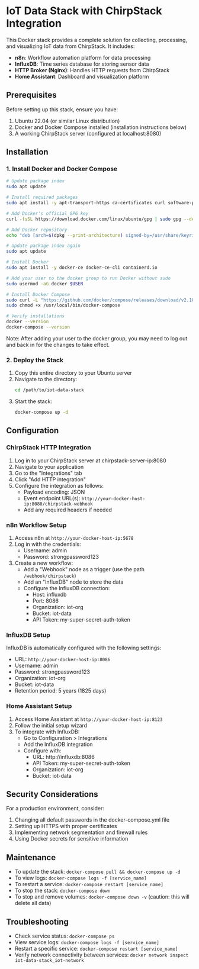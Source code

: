 # IoT Data Stack with ChirpStack Integration

This Docker stack provides a complete solution for collecting, processing, and visualizing IoT data from ChirpStack. It includes:

- **n8n**: Workflow automation platform for data processing
- **InfluxDB**: Time series database for storing sensor data
- **HTTP Broker (Nginx)**: Handles HTTP requests from ChirpStack
- **Home Assistant**: Dashboard and visualization platform

## Prerequisites

Before setting up this stack, ensure you have:

1. Ubuntu 22.04 (or similar Linux distribution)
2. Docker and Docker Compose installed (installation instructions below)
3. A working ChirpStack server (configured at localhost:8080)

## Installation

### 1. Install Docker and Docker Compose

```bash
# Update package index
sudo apt update

# Install required packages
sudo apt install -y apt-transport-https ca-certificates curl software-properties-common

# Add Docker's official GPG key
curl -fsSL https://download.docker.com/linux/ubuntu/gpg | sudo gpg --dearmor -o /usr/share/keyrings/docker-archive-keyring.gpg

# Add Docker repository
echo "deb [arch=$(dpkg --print-architecture) signed-by=/usr/share/keyrings/docker-archive-keyring.gpg] https://download.docker.com/linux/ubuntu $(lsb_release -cs) stable" | sudo tee /etc/apt/sources.list.d/docker.list > /dev/null

# Update package index again
sudo apt update

# Install Docker
sudo apt install -y docker-ce docker-ce-cli containerd.io

# Add your user to the docker group to run Docker without sudo
sudo usermod -aG docker $USER

# Install Docker Compose
sudo curl -L "https://github.com/docker/compose/releases/download/v2.18.1/docker-compose-$(uname -s)-$(uname -m)" -o /usr/local/bin/docker-compose
sudo chmod +x /usr/local/bin/docker-compose

# Verify installations
docker --version
docker-compose --version
```

Note: After adding your user to the docker group, you may need to log out and back in for the changes to take effect.

### 2. Deploy the Stack

1. Copy this entire directory to your Ubuntu server
2. Navigate to the directory:
   ```bash
   cd /path/to/iot-data-stack
   ```
3. Start the stack:
   ```bash
   docker-compose up -d
   ```

## Configuration

### ChirpStack HTTP Integration

1. Log in to your ChirpStack server at chirpstack-server-ip:8080
2. Navigate to your application
3. Go to the "Integrations" tab
4. Click "Add HTTP integration"
5. Configure the integration as follows:
   - Payload encoding: JSON
   - Event endpoint URL(s): `http://your-docker-host-ip:8080/chirpstack-webhook`
   - Add any required headers if needed

### n8n Workflow Setup

1. Access n8n at `http://your-docker-host-ip:5678`
2. Log in with the credentials:
   - Username: admin
   - Password: strongpassword123
3. Create a new workflow:
   - Add a "Webhook" node as a trigger (use the path `/webhook/chirpstack`)
   - Add an "InfluxDB" node to store the data
   - Configure the InfluxDB connection:
     - Host: influxdb
     - Port: 8086
     - Organization: iot-org
     - Bucket: iot-data
     - API Token: my-super-secret-auth-token

### InfluxDB Setup

InfluxDB is automatically configured with the following settings:
- URL: `http://your-docker-host-ip:8086`
- Username: admin
- Password: strongpassword123
- Organization: iot-org
- Bucket: iot-data
- Retention period: 5 years (1825 days)

### Home Assistant Setup

1. Access Home Assistant at `http://your-docker-host-ip:8123`
2. Follow the initial setup wizard
3. To integrate with InfluxDB:
   - Go to Configuration > Integrations
   - Add the InfluxDB integration
   - Configure with:
     - URL: http://influxdb:8086
     - API Token: my-super-secret-auth-token
     - Organization: iot-org
     - Bucket: iot-data

## Security Considerations

For a production environment, consider:
1. Changing all default passwords in the docker-compose.yml file
2. Setting up HTTPS with proper certificates
3. Implementing network segmentation and firewall rules
4. Using Docker secrets for sensitive information

## Maintenance

- To update the stack: `docker-compose pull && docker-compose up -d`
- To view logs: `docker-compose logs -f [service_name]`
- To restart a service: `docker-compose restart [service_name]`
- To stop the stack: `docker-compose down`
- To stop and remove volumes: `docker-compose down -v` (caution: this will delete all data)

## Troubleshooting

- Check service status: `docker-compose ps`
- View service logs: `docker-compose logs -f [service_name]`
- Restart a specific service: `docker-compose restart [service_name]`
- Verify network connectivity between services: `docker network inspect iot-data-stack_iot-network`
